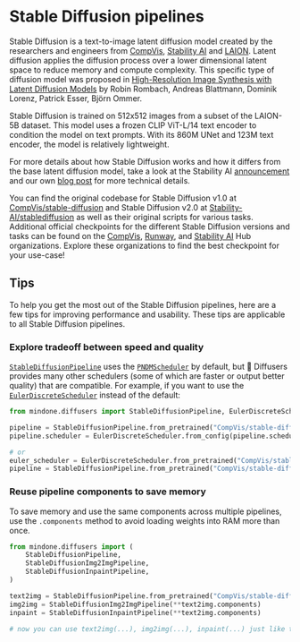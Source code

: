 <!--Copyright 2024 The HuggingFace Team. All rights reserved.

Licensed under the Apache License, Version 2.0 (the "License"); you may not use this file except in compliance with
the License. You may obtain a copy of the License at

http://www.apache.org/licenses/LICENSE-2.0

Unless required by applicable law or agreed to in writing, software distributed under the License is distributed on
an "AS IS" BASIS, WITHOUT WARRANTIES OR CONDITIONS OF ANY KIND, either express or implied. See the License for the
specific language governing permissions and limitations under the License.
-->

# Stable Diffusion pipelines

Stable Diffusion is a text-to-image latent diffusion model created by the researchers and engineers from [CompVis](https://github.com/CompVis), [Stability AI](https://stability.ai/) and [LAION](https://laion.ai/). Latent diffusion applies the diffusion process over a lower dimensional latent space to reduce memory and compute complexity. This specific type of diffusion model was proposed in [High-Resolution Image Synthesis with Latent Diffusion Models](https://huggingface.co/papers/2112.10752) by Robin Rombach, Andreas Blattmann, Dominik Lorenz, Patrick Esser, Björn Ommer.

Stable Diffusion is trained on 512x512 images from a subset of the LAION-5B dataset. This model uses a frozen CLIP ViT-L/14 text encoder to condition the model on text prompts. With its 860M UNet and 123M text encoder, the model is relatively lightweight.

For more details about how Stable Diffusion works and how it differs from the base latent diffusion model, take a look at the Stability AI [announcement](https://stability.ai/blog/stable-diffusion-announcement) and our own [blog post](https://huggingface.co/blog/stable_diffusion#how-does-stable-diffusion-work) for more technical details.

You can find the original codebase for Stable Diffusion v1.0 at [CompVis/stable-diffusion](https://github.com/CompVis/stable-diffusion) and Stable Diffusion v2.0 at [Stability-AI/stablediffusion](https://github.com/Stability-AI/stablediffusion) as well as their original scripts for various tasks. Additional official checkpoints for the different Stable Diffusion versions and tasks can be found on the [CompVis](https://huggingface.co/CompVis), [Runway](https://huggingface.co/runwayml), and [Stability AI](https://huggingface.co/stabilityai) Hub organizations. Explore these organizations to find the best checkpoint for your use-case!

## Tips

To help you get the most out of the Stable Diffusion pipelines, here are a few tips for improving performance and usability. These tips are applicable to all Stable Diffusion pipelines.

### Explore tradeoff between speed and quality

[`StableDiffusionPipeline`](https://mindspore-lab.github.io/mindone/latest/diffusers/api/pipelines/stable_diffusion/text2img/#mindone.diffusers.StableDiffusionPipeline) uses the [`PNDMScheduler`](https://mindspore-lab.github.io/mindone/latest/diffusers/api/schedulers/pndm/#mindone.diffusers.PNDMScheduler) by default, but 🤗 Diffusers provides many other schedulers (some of which are faster or output better quality) that are compatible. For example, if you want to use the [`EulerDiscreteScheduler`](https://mindspore-lab.github.io/mindone/latest/diffusers/api/schedulers/euler/#mindone.diffusers.EulerDiscreteScheduler) instead of the default:

```py
from mindone.diffusers import StableDiffusionPipeline, EulerDiscreteScheduler

pipeline = StableDiffusionPipeline.from_pretrained("CompVis/stable-diffusion-v1-4")
pipeline.scheduler = EulerDiscreteScheduler.from_config(pipeline.scheduler.config)

# or
euler_scheduler = EulerDiscreteScheduler.from_pretrained("CompVis/stable-diffusion-v1-4", subfolder="scheduler")
pipeline = StableDiffusionPipeline.from_pretrained("CompVis/stable-diffusion-v1-4", scheduler=euler_scheduler)
```

### Reuse pipeline components to save memory

To save memory and use the same components across multiple pipelines, use the `.components` method to avoid loading weights into RAM more than once.

```py
from mindone.diffusers import (
    StableDiffusionPipeline,
    StableDiffusionImg2ImgPipeline,
    StableDiffusionInpaintPipeline,
)

text2img = StableDiffusionPipeline.from_pretrained("CompVis/stable-diffusion-v1-4")
img2img = StableDiffusionImg2ImgPipeline(**text2img.components)
inpaint = StableDiffusionInpaintPipeline(**text2img.components)

# now you can use text2img(...), img2img(...), inpaint(...) just like the call methods of each respective pipeline
```
